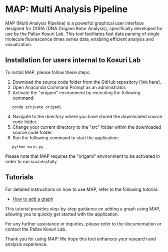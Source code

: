 # MAP: Multi Analysis Pipeline

MAP (Multi Analysis Pipeline) is a powerful graphical user interface designed for DORA (DNA Origami Rotor Analysis), specifically developed for use by the Pallav Kosuri Lab. This tool facilitates fast data parsing of single molecule fluorescence times series data, enabling efficient analysis and visualization.

## Installation for users internal to Kosuri Lab

To install MAP, please follow these steps:

1. Download the source code folder from the GitHub repository [link here].
2. Open Anaconda Command Prompt as an administrator.
3. Activate the "origami" environment by executing the following command:

```shell
   conda activate origami
```

4. Navigate to the directory where you have stored the downloaded source code folder.
5. Change your current directory to the "src" folder within the downloaded source code folder.
6. Run the following command to start the application:

```shell
   python main.py
```

Please note that MAP requires the "origami" environment to be activated in order to run successfully.

## Tutorials

For detailed instructions on how to use MAP, refer to the following tutorial:

- [How to add a graph](https://docs.google.com/document/d/1-iP3nXfDRMby8nnmY4JYUhW9uiQGKKAjAcLwx2RPnnk/edit?usp=sharing)

This tutorial provides step-by-step guidance on adding a graph using MAP, allowing you to quickly get started with the application.

For any further assistance or inquiries, please refer to the documentation or contact the Pallav Kosuri Lab.

Thank you for using MAP! We hope this tool enhances your research and analysis experience.
